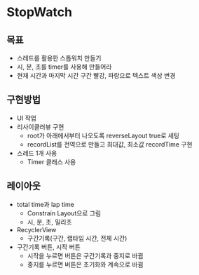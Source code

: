 # StopWatch
## 목표
- 스레드를 활용한 스톱워치 만들기
- 시, 분, 초를 timer를 사용해 만들어라
- 현재 시간과 마지막 시간 구간 빨강, 파랑으로 텍스트 색상 변경

## 구현방법
- UI 작업
- 리사이클러뷰 구현
    - root가 아래에서부터 나오도록 reverseLayout true로 세팅
    - recordList를 전역으로 만들고 최대값, 최소값 recordTime 구현
- 스레드 1개 사용
    - Timer 클래스 사용

## 레이아웃
- total time과 lap time
    - Constrain Layout으로 그림
    - 시, 분, 초, 밀리초
- RecyclerView
    - 구간기록(구간, 랩타임 시간, 전체 시간)
- 구간기록 버튼, 시작 버튼
    - 시작을 누르면 버튼은 구간기록과 중지로 바뀜
    - 중지를 누르면 버튼은 초기화와 계속으로 바뀜
